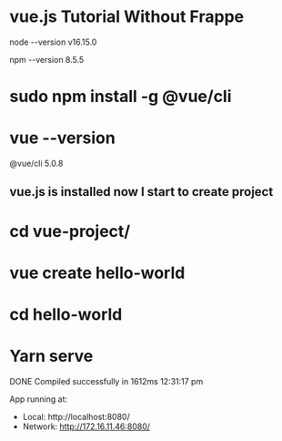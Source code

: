 # vue.js Tutorial Without Frappe

 node --version
  v16.15.0


npm --version
 8.5.5

#  sudo npm install -g @vue/cli

# vue --version
@vue/cli 5.0.8

## vue.js is installed now I start to create project

# cd vue-project/

# vue create hello-world

# cd hello-world

# Yarn serve

 DONE  Compiled successfully in 1612ms                                                                                                                                                          12:31:17 pm


  App running at:
  - Local:   http://localhost:8080/ 
  - Network: http://172.16.11.46:8080/






